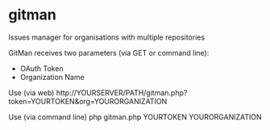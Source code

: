 # gitman
Issues manager for organisations with multiple repositories

GitMan receives two parameters (via GET or command line):

* OAuth Token
* Organization Name

Use (via web) http://YOURSERVER/PATH/gitman.php?token=YOURTOKEN&org=YOURORGANIZATION

Use (via command line) php gitman.php YOURTOKEN YOURORGANIZATION
